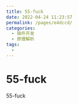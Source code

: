 ```yaml
---
title: 55-fuck
date: 2022-04-24 11:23:57
permalink: /pages/e4dccd/
categories:
  - 插件开发
  - 原理解析
tags:
  - 
---
```


# 55-fuck
55-fuck
